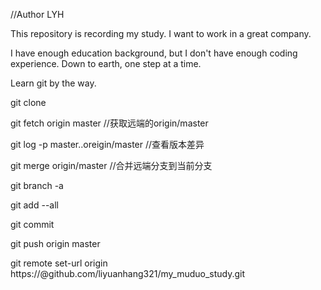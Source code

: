 //Author LYH

This repository is recording my study.
I want to work in a great company.

I have enough education background, but I don't have enough coding experience.
Down to earth, one step at a time.

Learn  git by the way. 

git clone <uri>

git fetch origin master //获取远端的origin/master

git log -p master..oreigin/master //查看版本差异

git merge origin/master //合并远端分支到当前分支

git branch -a

git add --all

git commit

git push origin master 

git remote set-url origin https://<token>@github.com/liyuanhang321/my_muduo_study.git